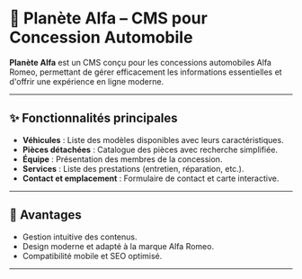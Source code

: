 # 🚗 Planète Alfa – CMS pour Concession Automobile

**Planète Alfa** est un CMS conçu pour les concessions automobiles Alfa Romeo, permettant de gérer efficacement les informations essentielles et d'offrir une expérience en ligne moderne.

---

## ✨ Fonctionnalités principales

- **Véhicules** : Liste des modèles disponibles avec leurs caractéristiques.
- **Pièces détachées** : Catalogue des pièces avec recherche simplifiée.
- **Équipe** : Présentation des membres de la concession.
- **Services** : Liste des prestations (entretien, réparation, etc.).
- **Contact et emplacement** : Formulaire de contact et carte interactive.

---

## 🎯 Avantages
- Gestion intuitive des contenus.
- Design moderne et adapté à la marque Alfa Romeo.
- Compatibilité mobile et SEO optimisé.

---
